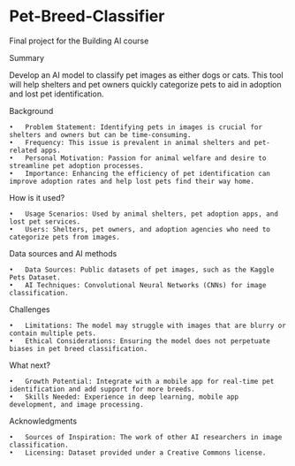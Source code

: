 # Pet-Breed-Classifier
Final project for the Building AI course

Summary

Develop an AI model to classify pet images as either dogs or cats. This tool will help shelters and pet owners quickly categorize pets to aid in adoption and lost pet identification.

Background

	•	Problem Statement: Identifying pets in images is crucial for shelters and owners but can be time-consuming.
	•	Frequency: This issue is prevalent in animal shelters and pet-related apps.
	•	Personal Motivation: Passion for animal welfare and desire to streamline pet adoption processes.
	•	Importance: Enhancing the efficiency of pet identification can improve adoption rates and help lost pets find their way home.

How is it used?

	•	Usage Scenarios: Used by animal shelters, pet adoption apps, and lost pet services.
	•	Users: Shelters, pet owners, and adoption agencies who need to categorize pets from images.

Data sources and AI methods

	•	Data Sources: Public datasets of pet images, such as the Kaggle Pets Dataset.
	•	AI Techniques: Convolutional Neural Networks (CNNs) for image classification.

Challenges

	•	Limitations: The model may struggle with images that are blurry or contain multiple pets.
	•	Ethical Considerations: Ensuring the model does not perpetuate biases in pet breed classification.

What next?

	•	Growth Potential: Integrate with a mobile app for real-time pet identification and add support for more breeds.
	•	Skills Needed: Experience in deep learning, mobile app development, and image processing.

Acknowledgments

	•	Sources of Inspiration: The work of other AI researchers in image classification.
	•	Licensing: Dataset provided under a Creative Commons license.
